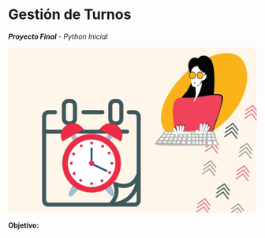 #  **Gestión de Turnos**
**_Proyecto Final_** - _Python Inicial_

![Turnos](/imagenes/imagen_principal.jpeg)

**Objetivo:**
